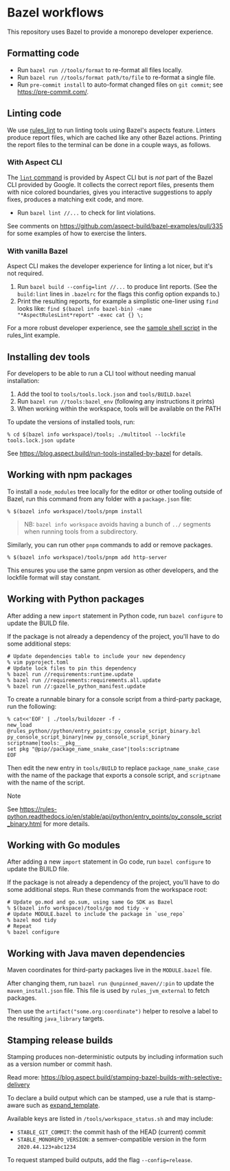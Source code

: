 # Bazel workflows

This repository uses Bazel to provide a monorepo developer experience.

## Formatting code

- Run `bazel run //tools/format` to re-format all files locally.
- Run `bazel run //tools/format path/to/file` to re-format a single file.
- Run `pre-commit install` to auto-format changed files on `git commit`; see https://pre-commit.com/.

## Linting code

We use [rules_lint](https://github.com/aspect-build/rules_lint) to run linting tools using Bazel's aspects feature.
Linters produce report files, which are cached like any other Bazel actions.
Printing the report files to the terminal can be done in a couple ways, as follows.

### With Aspect CLI

The [`lint` command](https://docs.aspect.build/cli/commands/aspect_lint) is provided by Aspect CLI but is *not* part of the Bazel CLI provided by Google.
It collects the correct report files, presents them with nice colored boundaries, gives you interactive suggestions to apply fixes, produces a matching exit code, and more.

- Run `bazel lint //...` to check for lint violations.

See comments on https://github.com/aspect-build/bazel-examples/pull/335 for some examples of how to exercise the linters.

### With vanilla Bazel

Aspect CLI makes the developer experience for linting a lot nicer, but it's not required.

1. Run `bazel build --config=lint //...` to produce lint reports.
  (See the `build:lint` lines in `.bazelrc` for the flags this config option expands to.)
1. Print the resulting reports, for example a simplistic one-liner using `find` looks like:
  `find $(bazel info bazel-bin) -name "*AspectRulesLint*report" -exec cat {} \; `

For a more robust developer experience, see the [sample shell script](https://github.com/aspect-build/rules_lint/blob/main/example/lint.sh) in the rules_lint example.

## Installing dev tools

For developers to be able to run a CLI tool without needing manual installation:

1. Add the tool to `tools/tools.lock.json` and `tools/BUILD.bazel`
2. Run `bazel run //tools:bazel_env` (following any instructions it prints)
3. When working within the workspace, tools will be available on the PATH

To update the versions of installed tools, run:

```shell
% cd $(bazel info workspace)/tools; ./multitool --lockfile tools.lock.json update
```

See https://blog.aspect.build/run-tools-installed-by-bazel for details.

## Working with npm packages

To install a `node_modules` tree locally for the editor or other tooling outside of Bazel,
run this command from any folder with a `package.json` file:

```shell
% $(bazel info workspace)/tools/pnpm install
```

> NB: `bazel info workspace` avoids having a bunch of `../` segments when running tools from a subdirectory.

Similarly, you can run other `pnpm` commands to add or remove packages.

```shell
% $(bazel info workspace)/tools/pnpm add http-server
```

This ensures you use the same pnpm version as other developers, and the lockfile format will stay constant.

## Working with Python packages

After adding a new `import` statement in Python code, run `bazel configure` to update the BUILD file.

If the package is not already a dependency of the project, you'll have to do some additional steps:

```shell
# Update dependencies table to include your new dependency
% vim pyproject.toml
# Update lock files to pin this dependency
% bazel run //requirements:runtime.update
% bazel run //requirements:requirements.all.update
% bazel run //:gazelle_python_manifest.update
```

To create a runnable binary for a console script from a third-party package, run the following:

```shell
% cat<<'EOF' | ./tools/buildozer -f -
new_load @rules_python//python/entry_points:py_console_script_binary.bzl py_console_script_binary|new py_console_script_binary scriptname|tools:__pkg__
set pkg "@pip//package_name_snake_case"|tools:scriptname
EOF
```

Then edit the new entry in `tools/BUILD` to replace `package_name_snake_case` with the name of the package that exports a console script, and `scriptname` with the name of the script.

>[!NOTE]
>See https://rules-python.readthedocs.io/en/stable/api/python/entry_points/py_console_script_binary.html for more details.

## Working with Go modules

After adding a new `import` statement in Go code, run `bazel configure` to update the BUILD file.

If the package is not already a dependency of the project, you'll have to do some additional steps.
Run these commands from the workspace root:

```shell
# Update go.mod and go.sum, using same Go SDK as Bazel
% $(bazel info workspace)/tools/go mod tidy -v
# Update MODULE.bazel to include the package in `use_repo`
% bazel mod tidy
# Repeat
% bazel configure
```

## Working with Java maven dependencies

Maven coordinates for third-party packages live in the `MODULE.bazel` file.

After changing them, run `bazel run @unpinned_maven//:pin` to update the `maven_install.json` file.
This file is used by `rules_jvm_external` to fetch packages.

Then use the `artifact("some.org:coordinate")` helper to resolve a label to the resulting `java_library` targets.

## Stamping release builds

Stamping produces non-deterministic outputs by including information such as a version number or commit hash.

Read more: https://blog.aspect.build/stamping-bazel-builds-with-selective-delivery

To declare a build output which can be stamped, use a rule that is stamp-aware such as
[expand_template](https://docs.aspect.build/rulesets/aspect_bazel_lib/docs/expand_template).

Available keys are listed in `/tools/workspace_status.sh` and may include:

- `STABLE_GIT_COMMIT`: the commit hash of the HEAD (current) commit
- `STABLE_MONOREPO_VERSION`: a semver-compatible version in the form `2020.44.123+abc1234`

To request stamped build outputs, add the flag `--config=release`.
